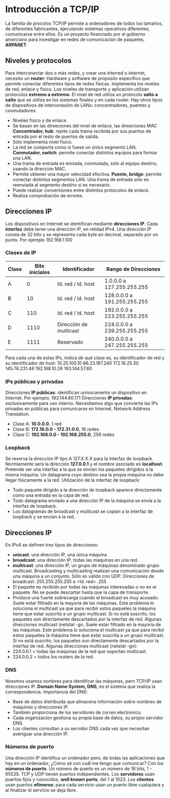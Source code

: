 # Introducción a TCP/IP
La familia de procolos TCP/IP permite a ordenadores de todos los tamaños, de diferentes fabricantes, ejecutando sistemas operativos diferentes, comunicarse entre ellos. Es un proyecto financiado por el gobierno amerciano para investigar en redes de comunicación de paquetes, **ARPANET**.
## Niveles y protocolos
Para interconectar dos o más redes, y crear una interred o internet, necesito un **router**: Hardware y software de propósito específico que permite conectar diferentes tipos de redes físicas. Implementa los niveles de red, enlace y físico.
Los niveles de transporte y aplicación utilizan protocolos **extremo a extremo**.
El nivel de red utiliza un protocolo **salto a salto** que se utiliza en los sistemas finales y en cada router.
Hay otros tipos de dispositivos de interconexión de LANs: concentradores, puentes y conmutadores.
- Niveles físico y de enlace.
- Se basan en las direeciones del nivel de enlace, las direeciones MAC
**Concentrador, hub**: repite cada trama recibida por sus puertos de entrada por el resto de puertos de salida.
- Sólo implementa nivel físico.
- La red se comporta como si fuese un único segmento LAN.
**Conmutador, switch**: permite conectar distintos equipos para formar una LAN.
- Una trama de entrada es enviada, conmutada, sólo al equipo destino, usando la dirección MAC.
- Permite obtener una mayor velocidad efectiva.
**Puente, bridge**: permite conectar distintos segmentos LAN. Una trama de entrada sólo es reenviada al segmento destino si es necesario.
- Puede realizar conversiones entre distintos protocolos de enlace.
- Realiza comprobación de errores.
## Direcciones IP
Los dispositivos en Internet se identifican mediante **direcciones IP**. Cada **interfaz** debe tener una dirección IP, en relidad IPv4. Una dirección IP consta de 32 bits y se representa cada byte en decimal, separado por un punto. Por ejemplo 192.168.1.100
### Clases de IP

| Clase | Bits iniciales | Identificador       | Rango de Direcciones        |
|-------|----------------|---------------------|-----------------------------|
| A     | 0              | Id. red / Id. host  | 1.0.0.0 a 127.255.255.255   |
| B     | 10             | Id. red / Id. host  | 128.0.0.0 a 191.255.255.255 |
| C     | 110            | Id. red / Id. host  | 192.0.0.0 a 223.255.255.255 |
| D     | 1110           | Dirección de multicast | 224.0.0.0 a 239.255.255.255 |
| E     | 1111           | Reservado           | 240.0.0.0 a 247.255.255.255 |
Para cada una de estas IPs, indica de qué clase es, su identificador de red y su identificador de host:
10.25.100.10        86.23.187.240
172.16.25.30        145.76.231.48
192.168.10.26       193.144.57.60
### IPs públicas y privadas
Direcciones **IP públicas**: identifican unívocamente un dispositivo en Internet. Por ejemplo, 193.144.60.171
Direcciones **IP privadas**: exclusivamente para uso interno. Necesitamos algo que convierta las IPs privadas en públicas para comunicarse en Internet. Network Address Translation.
- Clase A: **10.0.0.0**, 1 red
- Clase B: **172.16.0.0 - 172.31.0.0**, 16 redes
- Clase C: **192.168.0.0 - 192.168.255.0**, 256 redes
### Loopback
Se reserva la dirección IP tipo A 127.X.X.X para la interfaz de loopback. Normlamente será la dirección **127.0.0.1** y el nombre asociado es **localhost**. Pretende ser una interfaz a la que se envían los paquetes dirigidos a la misma máquina. Un datagrama cuyo destino sea la propia máquina no debe llegar físicamente a la red.
Utilización de la interfaz de loopback:
- Todo paquete dirigido a la dirección de loopback aparece directamente como una entrada en la capa de red.
- Todo datagrama enviado a una dirección IP de la máquina se envía a la interfaz de loopback.
- Los datagramas de broadcast y multicast se copian a la interfaz de loopback y se envían a la red.
## Direcciones IP
En IPv4 se definen tres tipos de direcciones:
- **unicast**: una dirección IP, una única máquina
- **broadcast**: una dirección IP, todas las máquinas en una red.
- **multicast**: una dirección IP, un grupo de máquinas denominado grupo multicast.
Broadcasting y multicasting realizan una comunicación desde una máquina a un conjunto. Sólo es válido con UDP.
Direcciones de broadcast: 255.255.255.255 e <Id. red> .255
- El paquete es recibido por todas las máquinas interesadas o no en el paquete. No se puede descartar hasta que la capa de transporte.
- Produce una fuerte sobrecarga cuando el broadcast es muy acusado. Suele estar filtrado en la mayoría de las máquinas.
Este problema lo soluciona el multicast ya que para recibir estos paquetes la máquina tiene que estar suscrita a un grupo multicast. Si no está suscrito, los paquetes son directamente descartados por la interfaz de red.
Algunas direcciones multicast (netstat -gn. Suele estar filtrado en la mayoría de las máquinas.
Este problema lo soluciona el multicast ya que para recibir estos paquetes la máquina tiene que estar suscrita a un grupo multicast. Si no está suscrito, los paquetes son directamente descartados por la interfaz de red.
Algunas direcciones multicast (netstat -gn):
- 224.0.0.1 = todas las máquinas de la red que soportan multicast.
- 224.0.0.2 = todos los routers de la red.
### DNS
Nosotros usamos nombres para identificar las máquinas, pero TCP/IP usan direccipnes IP. **Domain Name System, DNS**, es el sistema que realiza la correspondencia. Importancia del DNS:
- Base de datos distribuida que almacena información sobre nombres de máquinas y direcciones IP.
- También proporciona de los servidores de correo electronico.
- Cada organización gestiona su propia base de datos, su propio servidor DNS.
- Los clientes consultan a su servidor DNS cada vez que necesitan averiguar una dirección IP.
### Números de puerto
Una dirección IP identifica un ordenador pero, de todas las aplicaciones que hay en un ordenador, ¿Cómo sé con cuál me tengo que comunicar? Con los **números de puerto**.
Un número de puerto es un número de 16 bits, 1 - 65535. TCP y UDP tienen puertos independientes. Los **servidores** usan puertos fijos y conocidos, **well known ports**, del 1 al 1023. Los **clientes** usan puertos **efímeros**: para cada servicio usan un puerto libre cualquiera y al finalizar el servicio se deja libre.
